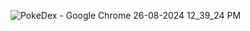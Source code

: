 ![PokeDex - Google Chrome 26-08-2024 12_39_24 PM](https://github.com/user-attachments/assets/3fd9e9b0-de6b-4827-ae1c-06372d66814f)
